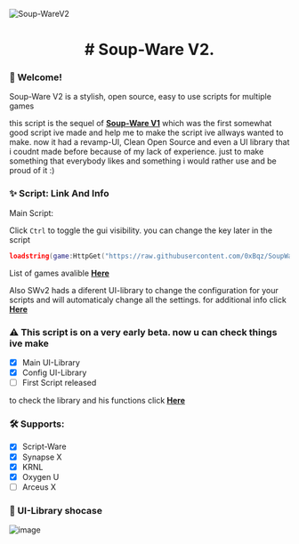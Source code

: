 

![Soup-WareV2](https://user-images.githubusercontent.com/97072588/212493033-8b65c31e-227c-4e1e-99a9-c524994b7112.png)

<h1 align="center"> # Soup-Ware V2.

### 👋 Welcome!
Soup-Ware V2 is a stylish, open source, easy to use scripts for multiple games

this script is the sequel of [**Soup-Ware V1**](https://github.com/0xBqz/SoupWare) which was the first somewhat good script ive made and help me to  make the script ive allways wanted to make. now it had a revamp-UI, Clean Open Source and even a UI library that i coudnt made before because of my lack of experience. just to make something that everybody likes and something i would rather use and be proud of it :)

### ✨ Script: Link And Info

Main Script:

Click `Ctrl` to toggle the gui visibility. you can change the key later in the script

```lua
loadstring(game:HttpGet("https://raw.githubusercontent.com/0xBqz/SoupWareV2/main/Scripts/Source.lua"))()
```

List of games avalible [**Here**](https://github.com/0xBqz/SoupWareV2/tree/main/Scripts)

Also SWv2 hads a diferent UI-library to change the configuration for your scripts and will automaticaly change all the settings. for additional info click [**Here**](https://github.com/0xBqz/SoupWareV2/tree/main/configlibrary)

### ⚠ This script is on a very early beta. now u can check things ive make

 - [x] Main UI-Library
 - [x] Config UI-Library
 - [ ] First Script released
 
 to check the library and his functions click [**Here**]()

### 🛠 Supports:
 - [x] Script-Ware
 - [x] Synapse X
 - [x] KRNL
 - [x] Oxygen U
 - [ ] Arceus X

### 🍵 UI-Library shocase

![image](https://user-images.githubusercontent.com/97072588/211168490-f1899303-86b4-4d63-a8a2-8c9b85b91eb4.png)
